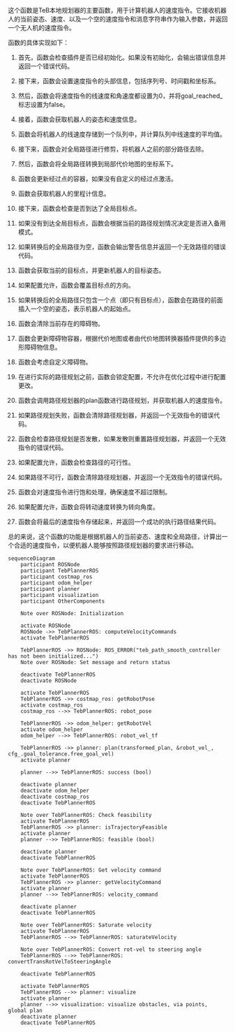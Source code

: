 这个函数是TeB本地规划器的主要函数，用于计算机器人的速度指令。它接收机器人的当前姿态、速度、以及一个空的速度指令和消息字符串作为输入参数，并返回一个无人机的速度指令。

函数的具体实现如下：

1. 首先，函数会检查插件是否已经初始化。如果没有初始化，会输出错误信息并返回一个错误代码。

2. 接下来，函数会设置速度指令的头部信息，包括序列号、时间戳和坐标系。

3. 然后，函数会将速度指令的线速度和角速度都设置为0，并将goal_reached_标志设置为false。

4. 接着，函数会获取机器人的姿态和速度信息。

5. 函数会将机器人的线速度存储到一个队列中，并计算队列中线速度的平均值。

6. 接下来，函数会对全局路径进行修剪，将机器人之前的部分路径去除。

7. 然后，函数会将全局路径转换到局部代价地图的坐标系下。

8. 函数会更新经过点的容器，如果没有自定义的经过点激活。

9. 函数会获取机器人的里程计信息。

10. 接下来，函数会检查是否到达了全局目标点。

11. 如果没有到达全局目标点，函数会根据当前的路径规划情况决定是否进入备用模式。

12. 如果转换后的全局路径为空，函数会输出警告信息并返回一个无效路径的错误代码。

13. 函数会获取当前的目标点，并更新机器人的目标姿态。

14. 如果配置允许，函数会覆盖目标点的方向。

15. 如果转换后的全局路径只包含一个点（即只有目标点），函数会在路径的前面插入一个空的姿态，表示机器人的起始点。

16. 函数会清除当前存在的障碍物。

17. 函数会更新障碍物容器，根据代价地图或者由代价地图转换器插件提供的多边形障碍物信息。

18. 函数会考虑自定义障碍物。

19. 在进行实际的路径规划之前，函数会锁定配置，不允许在优化过程中进行配置更改。

20. 函数会调用路径规划器的plan函数进行路径规划，并获取机器人的速度指令。

21. 如果路径规划失败，函数会清除路径规划器，并返回一个无效指令的错误代码。

22. 函数会检查路径规划是否发散，如果发散则重置路径规划器，并返回一个无效指令的错误代码。

23. 如果配置允许，函数会检查路径的可行性。

24. 如果路径不可行，函数会清除路径规划器，并返回一个无效指令的错误代码。

25. 函数会对速度指令进行饱和处理，确保速度不超过限制。

26. 如果配置允许，函数会将转动速度转换为转向角度。

27. 函数会将最后的速度指令存储起来，并返回一个成功的执行路径结果代码。

总的来说，这个函数的功能是根据机器人的当前姿态、速度和全局路径，计算出一个合适的速度指令，以便机器人能够按照路径规划器的要求进行移动。

```mermaid
sequenceDiagram
    participant ROSNode
    participant TebPlannerROS
    participant costmap_ros
    participant odom_helper
    participant planner
    participant visualization
    participant OtherComponents

    Note over ROSNode: Initialization

    activate ROSNode
    ROSNode ->> TebPlannerROS: computeVelocityCommands
    activate TebPlannerROS

    TebPlannerROS ->> ROSNode: ROS_ERROR("teb_path_smooth_controller has not been initialized...")
    Note over ROSNode: Set message and return status

    deactivate TebPlannerROS
    deactivate ROSNode

    activate TebPlannerROS
    TebPlannerROS ->> costmap_ros: getRobotPose
    activate costmap_ros
    costmap_ros -->> TebPlannerROS: robot_pose

    TebPlannerROS ->> odom_helper: getRobotVel
    activate odom_helper
    odom_helper -->> TebPlannerROS: robot_vel_tf

    TebPlannerROS ->> planner: plan(transformed_plan, &robot_vel_, cfg_.goal_tolerance.free_goal_vel)
    activate planner

    planner -->> TebPlannerROS: success (bool)

    deactivate planner
    deactivate odom_helper
    deactivate costmap_ros
    deactivate TebPlannerROS

    Note over TebPlannerROS: Check feasibility
    activate TebPlannerROS
    TebPlannerROS ->> planner: isTrajectoryFeasible
    activate planner
    planner -->> TebPlannerROS: feasible (bool)

    deactivate planner
    deactivate TebPlannerROS

    Note over TebPlannerROS: Get velocity command
    activate TebPlannerROS
    TebPlannerROS ->> planner: getVelocityCommand
    activate planner
    planner -->> TebPlannerROS: velocity_command

    deactivate planner
    deactivate TebPlannerROS

    Note over TebPlannerROS: Saturate velocity
    activate TebPlannerROS
    TebPlannerROS -->> TebPlannerROS: saturateVelocity

    Note over TebPlannerROS: Convert rot-vel to steering angle
    TebPlannerROS -->> TebPlannerROS: convertTransRotVelToSteeringAngle

    deactivate TebPlannerROS

    activate TebPlannerROS
    TebPlannerROS -->> planner: visualize
    activate planner
    planner -->> visualization: visualize obstacles, via points, global plan
    deactivate planner
    deactivate TebPlannerROS

